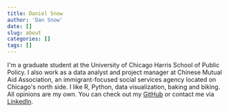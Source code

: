 ```yaml
---
title: Daniel Snow
author: 'Dan Snow'
date: []
slug: about
categories: []
tags: []
---
```


I'm a graduate student at the University of Chicago Harris School of Public Policy. I also work as a data analyst and project manager at Chinese Mutual Aid Association, an immigrant-focused social services agency located on Chicago's north side. I like R, Python, data visualization, baking and biking. All opinions are my own. You can check out my [GitHub](http://www.github.com/dfsnow) or contact me via [LinkedIn](http://www.linkedin.com/in/dfsnow).